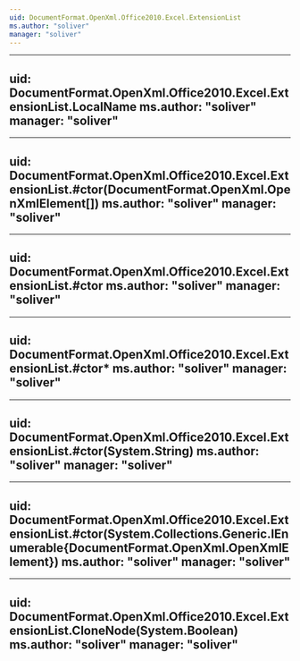 ```yaml
---
uid: DocumentFormat.OpenXml.Office2010.Excel.ExtensionList
ms.author: "soliver"
manager: "soliver"
---
```


---
uid: DocumentFormat.OpenXml.Office2010.Excel.ExtensionList.LocalName
ms.author: "soliver"
manager: "soliver"
---

---
uid: DocumentFormat.OpenXml.Office2010.Excel.ExtensionList.#ctor(DocumentFormat.OpenXml.OpenXmlElement[])
ms.author: "soliver"
manager: "soliver"
---

---
uid: DocumentFormat.OpenXml.Office2010.Excel.ExtensionList.#ctor
ms.author: "soliver"
manager: "soliver"
---

---
uid: DocumentFormat.OpenXml.Office2010.Excel.ExtensionList.#ctor*
ms.author: "soliver"
manager: "soliver"
---

---
uid: DocumentFormat.OpenXml.Office2010.Excel.ExtensionList.#ctor(System.String)
ms.author: "soliver"
manager: "soliver"
---

---
uid: DocumentFormat.OpenXml.Office2010.Excel.ExtensionList.#ctor(System.Collections.Generic.IEnumerable{DocumentFormat.OpenXml.OpenXmlElement})
ms.author: "soliver"
manager: "soliver"
---

---
uid: DocumentFormat.OpenXml.Office2010.Excel.ExtensionList.CloneNode(System.Boolean)
ms.author: "soliver"
manager: "soliver"
---
